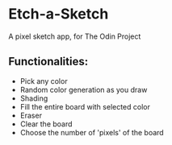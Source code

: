# Etch-a-Sketch

A pixel sketch app, for The Odin Project

## Functionalities:

- Pick any color
- Random color generation as you draw
- Shading
- Fill the entire board with selected color
- Eraser
- Clear the board
- Choose the number of 'pixels' of the board
